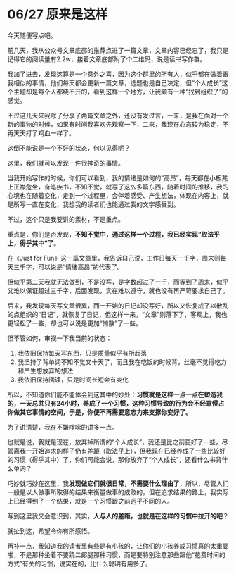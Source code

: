 # 06/27 原来是这样

今天随便写点吧。

前几天，我从公众号文章底部的推荐点进了一篇文章，文章内容已经忘了，我只是记得它的阅读量有2.2w，接着文章底部附了个二维码，说是读书写作群。

我加了进去，发现这算是一个意外之喜，因为这个群里的所有人，似乎都在做着跟我相似的事情，他们每天都会更新一篇文章，选题也是自己决定，但“个人成长”这个主题却是每个人都绕不开的，看到这样一个地方，让我颇有一种“找到组织了”的感觉。

不过这几天来我除了分享了两篇文章之外，还没有发过言，一来，是我在面对一个新的事物的时候，如果有时间我喜欢先观察一下，二来，我现在心态较为稳定，不再天天打了鸡血一样了。

这倒不能说是一个不好的状态，何以见得呢？

这里，我们就可以发现一件很神奇的事情。

当我开始写作的时候，你们可以看到，我的情绪是如何的“高昂”，每天都在小板凳上正襟危坐，奋笔疾书，不知不觉，就写了这么多篇东西，随着时间的推移，我的心境也在随着变化，走到一个过程里，会伴着感受、产生想法，体现在内容上，就是所写一直在变化，我想我的读者们也能通过我的文字感受到。

不过，这个只是我要讲的素材，不是重点。

重点是，你们是否发现，**不知不觉中，通过这样一个过程，我已经实现“取法乎上，得乎其中”了**。

在《Just for Fun》这一篇文章里，我告诉自己说，工作日每天一千字，周末则每天三千字，可以说是“情绪高昂”的代表了。

但似乎第二天我就无法做到，不是没写，是字数超过了一千，而等到了周末，似乎又难以保证超过三千字，后面发现，实在难以遵守，就也没有再严苛要求自己了。

后来，我发现每天写文章很累，而一开始的日记却没写好，所以又恢复成了以散乱的点组织的“日记”，就恢复了日记，但这样一来，“文章”则落下了，客观上，我也更轻松了一些，却也可以说是更加“懒散”了一些。

但不管如何，审视一下我当前的状态：

1. 我依旧保持每天写东西，只是质量似乎有所起落
2. 我坚持了背单词不知不觉又十天了，而且我在吃饭的时候背，丝毫不觉得吃力和产生想放弃的想法
3. 我依旧保持阅读，只是时间长短会有变化

所以，不知道你们能不能体会到这其中的妙处：**习惯就是这样一点一点在塑造我的，一天总共只有24小时，养成了一个习惯，这种习惯导致的行为会不经意侵占你做其它事情的空间，于是，你便不再需要意志力来支撑你变好了。**

为了讲清楚，我在不嫌啰嗦的讲多一点。

也就是说，我就是现在，放弃掉所谓的“个人成长”，我还是比之前更好了一些，尽管离我一开始追求的样子仍有差距（取法乎上），但我现在已经养成了一些比较好的习惯（得乎其中）了，你们可能会说，那你放弃了“个人成长”，还看什么书背什么单词？

巧妙就巧妙在这里，我**发现做它们就很日常，不需要什么理由了**，所以，尽管人们一般是以人做事所取得的结果来衡量做事的成败的，但在追求结果的路上，我实际上已经得到了一个结果，就是一个习惯跟之前迥乎不同的人。

写到这里我又会意识到，其实，**人与人的差距，也就是在这样的习惯中拉开的吧**？

就扯到这，希望令你有所感悟。

再补一点，我知道我的读者里有些是有小孩的，让你们的小孩养成习惯真的太重要啦，不是那种坐着不要跷二郎腿那种习惯，而是要特别注意那些跟他“花费时间的方式”有关的习惯，说实在的，比什么聪明有用多了。